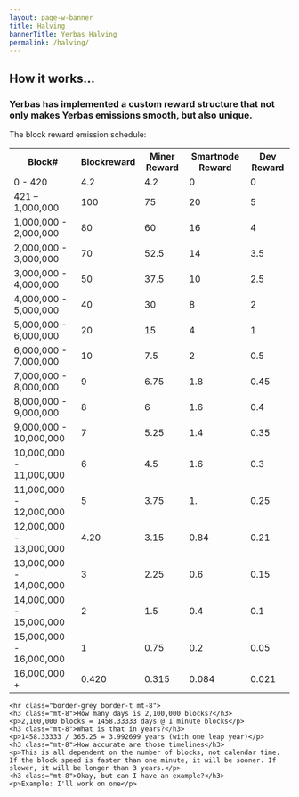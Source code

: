 ```yaml
---
layout: page-w-banner
title: Halving
bannerTitle: Yerbas Halving
permalink: /halving/
---
```


<div class="page-content">
  <div class="wrapper mt-4 mb-20">
    <h2>How it works...</h2>
   <h3> Yerbas has implemented a custom reward structure that not only makes Yerbas emissions smooth, but also unique. </h3>
    <p>The block reward emission schedule:</p>
<table>
  <tr>
    <th>Block#</th>
    <th>Blockreward</th>
    <th>Miner Reward</th>
    <th>Smartnode Reward</th>
    <th>Dev Reward</th>
  </tr>
  <tr>
    <td>0 - 420</td>
    <td>4.2</td>
    <td>4.2</td>
    <td>0</td>
    <td>0</td>
  </tr>
  <tr>
    <td>421 – 1,000,000</td>
    <td>100</td>
    <td>75</td>
    <td>20</td>
    <td>5</td>
  </tr>
  <tr>
    <td>1,000,000 - 2,000,000</td>
    <td>80</td>
    <td>60</td>
    <td>16</td>
    <td>4</td>
  </tr>
  <tr>
    <td>2,000,000 - 3,000,000</td>
    <td>70</td>
    <td>52.5</td>
    <td>14</td>
    <td>3.5</td>
  </tr>
  <tr>
    <td>3,000,000 - 4,000,000</td>
    <td>50</td>
    <td>37.5</td>
    <td>10</td>
    <td>2.5</td>
  </tr>
  <tr>
    <td>4,000,000 - 5,000,000</td>
    <td>40</td>
    <td>30</td>
    <td>8</td>
    <td>2</td>
  </tr>
  <tr>
    <td>5,000,000 - 6,000,000</td>
    <td>20</td>
    <td>15</td>
    <td>4</td>
    <td>1</td>
  </tr>
  <tr>
    <td>6,000,000 - 7,000,000</td>
    <td>10</td>
    <td>7.5</td>
    <td>2</td>
    <td>0.5</td>
  </tr>
  <tr>
    <td>7,000,000 - 8,000,000</td>
    <td>9</td>
    <td>6.75</td>
    <td>1.8</td>
    <td>0.45</td>
  </tr>
  <tr>
    <td>8,000,000 - 9,000,000</td>
    <td>8</td>
    <td>6</td>
    <td>1.6</td>
    <td>0.4</td>
  </tr>
  <tr>
    <td>9,000,000 - 10,000,000</td>
    <td>7</td>
    <td>5.25</td>
    <td>1.4</td>
    <td>0.35</td>
  </tr>
  <tr>
    <td>10,000,000 - 11,000,000</td>
    <td>6</td>
    <td>4.5</td>
    <td>1.6</td>
    <td>0.3</td>
  </tr>
  <tr>
    <td>11,000,000 - 12,000,000</td>
    <td>5</td>
    <td>3.75</td>
    <td>1.</td>
    <td>0.25</td>
  </tr>
  <tr>
    <td>12,000,000 - 13,000,000</td>
    <td>4.20</td>
    <td>3.15</td>
    <td>0.84</td>
    <td>0.21</td>
  </tr>
  <tr>
    <td>13,000,000 - 14,000,000</td>
    <td>3</td>
    <td>2.25</td>
    <td>0.6</td>
    <td>0.15</td>
  </tr>
  <tr>
    <td>14,000,000 - 15,000,000</td>
    <td>2</td>
    <td>1.5</td>
    <td>0.4</td>
    <td>0.1</td>
  </tr>
  <tr>
    <td>15,000,000 - 16,000,000</td>
    <td>1</td>
    <td>0.75</td>
    <td>0.2</td>
    <td>0.05</td>
  </tr>
  <tr>
    <td>16,000,000 +</td>
    <td>0.420</td>
    <td>0.315</td>
    <td>0.084</td>
    <td>0.021</td>
  </tr>
</table>



    <hr class="border-grey border-t mt-8">
    <h3 class="mt-8">How many days is 2,100,000 blocks?</h3>
    <p>2,100,000 blocks = 1458.33333 days @ 1 minute blocks</p>
    <h3 class="mt-8">What is that in years?</h3>
    <p>1458.33333 / 365.25 = 3.992699 years (with one leap year)</p>
    <h3 class="mt-8">How accurate are those timelines</h3>
    <p>This is all dependent on the number of blocks, not calendar time. If the block speed is faster than one minute, it will be sooner. If slower, it will be longer than 3 years.</p>
    <h3 class="mt-8">Okay, but can I have an example?</h3>
    <p>Example: I'll work on one</p>
  </div>
</div>
